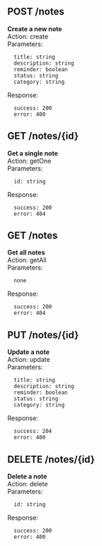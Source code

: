 ## POST /notes
__Create a new note__<br />Action: create<br />Parameters:
```
  title: string
  description: string
  reminder: boolean
  status: string
  category: string
```
Response:
```
  success: 200
  error: 400
```


## GET /notes/{id}
__Get a single note__<br />Action: getOne<br />Parameters:
```
  id: string
```
Response:
```
  success: 200
  error: 404
```


## GET /notes
__Get all notes__<br />Action: getAll<br />Parameters:
```
  none
```
Response:
```
  success: 200
  error: 404
```


## PUT /notes/{id}
__Update a note__<br />Action: update<br />Parameters:
```
  title: string
  description: string
  reminder: boolean
  status: string
  category: string
```
Response:
```
  success: 204
  error: 400
```


## DELETE /notes/{id}
__Delete a note__<br />Action: delete<br />Parameters:
```
  id: string
```
Response:
```
  success: 200
  error: 400
```


